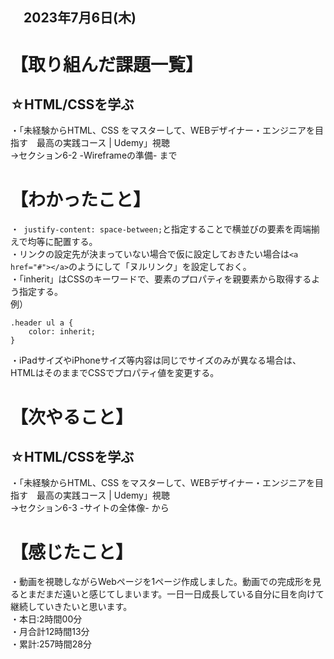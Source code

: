 ## 　2023年7月6日(木)
# 【取り組んだ課題一覧】
## ☆HTML/CSSを学ぶ
・「未経験からHTML、CSS をマスターして、WEBデザイナー・エンジニアを目指す　最高の実践コース | Udemy」視聴<br>
→セクション6-2 -Wireframeの準備- まで<br>
# 【わかったこと】
・` justify-content: space-between;`と指定することで横並びの要素を両端揃えで均等に配置する。<br>
・リンクの設定先が決まっていない場合で仮に設定しておきたい場合は`<a href="#"></a>`のようにして「ヌルリンク」を設定しておく。<br>
・「inherit」はCSSのキーワードで、要素のプロパティを親要素から取得するよう指定する。<br>
例） 　
```
.header ul a {
    color: inherit;
}
```
・iPadサイズやiPhoneサイズ等内容は同じでサイズのみが異なる場合は、HTMLはそのままでCSSでプロパティ値を変更する。<br>
# 【次やること】
## ☆HTML/CSSを学ぶ
・「未経験からHTML、CSS をマスターして、WEBデザイナー・エンジニアを目指す　最高の実践コース | Udemy」視聴<br>
→セクション6-3 -サイトの全体像- から<br>
# 【感じたこと】
・動画を視聴しながらWebページを1ページ作成しました。動画での完成形を見るとまだまだ遠いと感じてしまいます。一日一日成長している自分に目を向けて継続していきたいと思います。<br>
・本日:2時間00分<br>
・月合計12時間13分<br>
・累計:257時間28分
